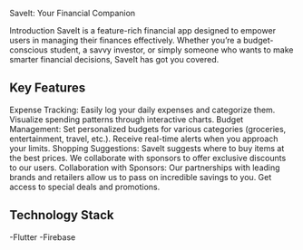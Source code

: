 SaveIt: Your Financial Companion

Introduction
SaveIt is a feature-rich financial app designed to empower users in managing their finances effectively. Whether you’re a budget-conscious student, a savvy investor, or simply someone who wants to make smarter financial decisions, SaveIt has got you covered.

Key Features
-------------
Expense Tracking: Easily log your daily expenses and categorize them. Visualize spending patterns through interactive charts.
Budget Management: Set personalized budgets for various categories (groceries, entertainment, travel, etc.). Receive real-time alerts when you approach your limits.
Shopping Suggestions: SaveIt suggests where to buy items at the best prices. We collaborate with sponsors to offer exclusive discounts to our users.
Collaboration with Sponsors: Our partnerships with leading brands and retailers allow us to pass on incredible savings to you. Get access to special deals and promotions.

Technology Stack
-----------------
-Flutter
-Firebase
